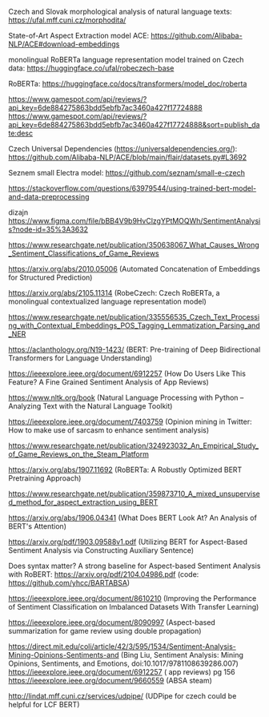 Czech and Slovak morphological analysis of natural language texts: https://ufal.mff.cuni.cz/morphodita/

State-of-Art Aspect Extraction model ACE:  https://github.com/Alibaba-NLP/ACE#download-embeddings

monolingual RoBERTa language representation model trained on Czech data: https://huggingface.co/ufal/robeczech-base

RoBERTa: https://huggingface.co/docs/transformers/model_doc/roberta

https://www.gamespot.com/api/reviews/?api_key=6de884275863bdd5ebfb7ac3460a427f17724888
https://www.gamespot.com/api/reviews/?api_key=6de884275863bdd5ebfb7ac3460a427f17724888&sort=publish_date:desc

Czech Universal Dependencies (https://universaldependencies.org/): 
https://github.com/Alibaba-NLP/ACE/blob/main/flair/datasets.py#L3692

Seznem small Electra model: https://github.com/seznam/small-e-czech

https://stackoverflow.com/questions/63979544/using-trained-bert-model-and-data-preprocessing



dizajn
https://www.figma.com/file/bBB4V9b9HvClzgYPtMOQWh/SentimentAnalysis?node-id=35%3A3632


https://www.researchgate.net/publication/350638067_What_Causes_Wrong_Sentiment_Classifications_of_Game_Reviews

https://arxiv.org/abs/2010.05006 (Automated Concatenation of Embeddings for Structured Prediction)

https://arxiv.org/abs/2105.11314 (RobeCzech: Czech RoBERTa, a monolingual contextualized language representation model)

https://www.researchgate.net/publication/335556535_Czech_Text_Processing_with_Contextual_Embeddings_POS_Tagging_Lemmatization_Parsing_and_NER

https://aclanthology.org/N19-1423/ (BERT: Pre-training of Deep Bidirectional Transformers for Language Understanding)

https://ieeexplore.ieee.org/document/6912257 (How Do Users Like This Feature? A Fine Grained Sentiment Analysis of App Reviews)

https://www.nltk.org/book (Natural Language Processing with Python – Analyzing Text with the Natural Language Toolkit)

https://ieeexplore.ieee.org/document/7403759 (Opinion mining in Twitter: How to make use of sarcasm to enhance sentiment analysis)

https://www.researchgate.net/publication/324923032_An_Empirical_Study_of_Game_Reviews_on_the_Steam_Platform

https://arxiv.org/abs/1907.11692 (RoBERTa: A Robustly Optimized BERT Pretraining Approach)

https://www.researchgate.net/publication/359873710_A_mixed_unsupervised_method_for_aspect_extraction_using_BERT

https://arxiv.org/abs/1906.04341 (What Does BERT Look At? An Analysis of BERT's Attention)

https://arxiv.org/pdf/1903.09588v1.pdf (Utilizing BERT for Aspect-Based Sentiment Analysis via Constructing Auxiliary Sentence)

Does syntax matter? A strong baseline for 
Aspect-based Sentiment Analysis with RoBERT: https://arxiv.org/pdf/2104.04986.pdf 
(code: https://github.com/yhcc/BARTABSA)

https://ieeexplore.ieee.org/document/8610210 (Improving the Performance of Sentiment Classification on Imbalanced Datasets With Transfer Learning)

https://ieeexplore.ieee.org/document/8090997 (Aspect-based summarization for game review using double propagation)

https://direct.mit.edu/coli/article/42/3/595/1534/Sentiment-Analysis-Mining-Opinions-Sentiments-and (Bing Liu, Sentiment Analysis: Mining Opinions, Sentiments, and Emotions,  doi:10.1017/9781108639286.007) 
https://ieeexplore.ieee.org/document/6912257 ( app reviews) pg 156
https://ieeexplore.ieee.org/document/9660559 (ABSA steam)

http://lindat.mff.cuni.cz/services/udpipe/ (UDPipe for czech could be helpful for LCF BERT)